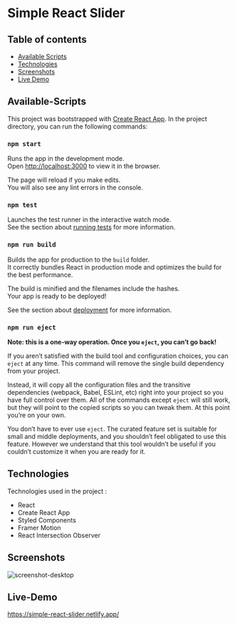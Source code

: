 # Simple React Slider

## Table of contents

-  [Available Scripts](#Available-Scripts)
-  [Technologies](#Technologies)
-  [Screenshots](#screenshots)
-  [Live Demo](#Live-Demo)

## Available-Scripts

This project was bootstrapped with [Create React App](https://github.com/facebook/create-react-app). In the project directory, you can run the following commands:

### `npm start`

Runs the app in the development mode.\
Open [http://localhost:3000](http://localhost:3000) to view it in the browser.

The page will reload if you make edits.\
You will also see any lint errors in the console.

### `npm test`

Launches the test runner in the interactive watch mode.\
See the section about [running tests](https://facebook.github.io/create-react-app/docs/running-tests) for more information.

### `npm run build`

Builds the app for production to the `build` folder.\
It correctly bundles React in production mode and optimizes the build for the best performance.

The build is minified and the filenames include the hashes.\
Your app is ready to be deployed!

See the section about [deployment](https://facebook.github.io/create-react-app/docs/deployment) for more information.

### `npm run eject`

**Note: this is a one-way operation. Once you `eject`, you can’t go back!**

If you aren’t satisfied with the build tool and configuration choices, you can `eject` at any time. This command will remove the single build dependency from your project.

Instead, it will copy all the configuration files and the transitive dependencies (webpack, Babel, ESLint, etc) right into your project so you have full control over them. All of the commands except `eject` will still work, but they will point to the copied scripts so you can tweak them. At this point you’re on your own.

You don’t have to ever use `eject`. The curated feature set is suitable for small and middle deployments, and you shouldn’t feel obligated to use this feature. However we understand that this tool wouldn’t be useful if you couldn’t customize it when you are ready for it.

## Technologies

Technologies used in the project :

-  React
-  Create React App
-  Styled Components
-  Framer Motion
-  React Intersection Observer

## Screenshots

![screenshot-desktop](https://user-images.githubusercontent.com/64114079/114261497-4886ff80-99b1-11eb-8422-d3e09af2e478.png)


## Live-Demo

https://simple-react-slider.netlify.app/
